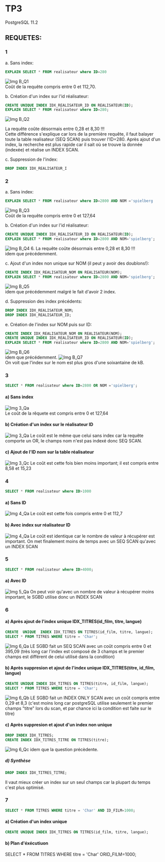 # TP3
PostgreSQL 11.2  

## REQUETES:  
### 1  
a. Sans index:
``` sql
EXPLAIN SELECT * FROM realisateur where ID=280
```
![Img B_Q1](https://github.com/Neexos/BDD/blob/master/img/B_Q1.PNG)  
Coût de la requête compris entre 0 et 112,70.  

b. Création d'un index sur l'id réalisateur:  
``` sql
CREATE UNIQUE INDEX IDX_REALISATEUR_ID ON REALISATEUR(ID);
EXPLAIN SELECT * FROM realisateur where ID=280;
```
![Img B_Q2](https://github.com/Neexos/BDD/blob/master/img/B_Q2.PNG)  

La requête coûte désormais entre 0,28 et 8,30 !!!  
Cette différence s'explique car lors de la première requête, il faut balayer toute la table realisateur (SEQ SCAN) puis trouver l'ID=280. Après ajout d'un index, la recherche est plus rapide car il sait où se trouve la donnée (indexée) et réalise un INDEX SCAN.  


c. Suppression de l'index:  
``` sql 
DROP INDEX IDX_REALISATEUR_I
```

### 2
a. Sans index:  
``` sql 
EXPLAIN SELECT * FROM realisateur where ID=2800 AND NOM ='spielberg
```
![Img B_Q3](https://github.com/Neexos/BDD/blob/master/img/B_Q3.PNG)  
Coût de la requête compris entre 0 et 127,64  

b. Création d'un index sur l'id réalisateur:  
``` sql
CREATE UNIQUE INDEX IDX_REALISATEUR_ID ON REALISATEUR(ID);
EXPLAIN SELECT * FROM realisateur where ID=2800 AND NOM='spielberg';
```
![Img B_Q4](https://github.com/Neexos/BDD/blob/master/img/B_Q4.PNG)  6.
La requête coûte désormais entre 0,28 et 8,30 !!!  
idem que précédemment.

c. Ajout d'un  index  non  unique  sur  NOM (il  peut  y  avoir  des  doublons!):  
``` sql
CREATE INDEX IDX_REALISATEUR_NOM ON REALISATEUR(NOM);
EXPLAIN SELECT * FROM realisateur where ID=2800 AND NOM='spielberg';
``` 
![Img B_Q5](https://github.com/Neexos/BDD/blob/master/img/B_Q5.PNG)  
idem que précédemment malgré le fait d'avoir 2 index.

d. Suppression des index précédents:  
``` sql
DROP INDEX IDX_REALISATEUR_NOM;
DROP INDEX IDX_REALISATEUR_ID;
```  
e. Création de l'index sur NOM puis sur ID:  
``` sql
CREATE INDEX IDX_REALISATEUR_NOM ON REALISATEUR(NOM);
CREATE UNIQUE INDEX IDX_REALISATEUR_ID ON REALISATEUR(ID);
EXPLAIN SELECT * FROM realisateur where ID=2800 AND NOM='spielberg';
```
![Img B_Q6](https://github.com/Neexos/BDD/blob/master/img/B_Q6.PNG)  
idem que précédemment.
![Img B_Q7](https://github.com/Neexos/BDD/blob/master/img/B_Q7.PNG)  
On voit que l'index sur le nom est plus gros d'une soixantaine de kB.

### 3
``` sql
SELECT * FROM realisateur where ID=2800 OR NOM ='spielberg';
```
#### a) Sans index
![Img 3_Qa](https://github.com/Neexos/BDD/blob/master/img/3_a.PNG)  
Le coût de la rêquete est compris entre 0 et 127,64

#### b) Création d'un index sur le réalisateur ID
![Img 3_Qa](https://github.com/Neexos/BDD/blob/master/img/3_a.PNG)
Le coût est le même que celui sans index car la requête comporte un OR, le champs nom n'est pas indexé donc SEQ SCAN.

#### c) Ajout de l'ID nom sur la table réalisateur
![Img 3_Qc](https://github.com/Neexos/BDD/blob/master/img/3_c.PNG)
Le coût est cette fois bien moins important; il est compris entre 8,58 et 15,23

### 4
```sql 
SELECT * FROM realisateur where ID>1000
```
#### a) Sans ID

![Img 4_Qa](https://github.com/Neexos/BDD/blob/master/img/4_a.PNG)
Le coût est cette fois compris entre 0 et 112,7
#### b) Avec index sur réalisateur ID
![Img 4_Qa](https://github.com/Neexos/BDD/blob/master/img/4_a.PNG)
Le coût est identique car le nombre de valeur à récupérer est important. On met finalement moins de temps avec un SEQ SCAN qu'avec un INDEX SCAN

### 5
```sql
SELECT * FROM realisateur where ID>4000;
```
#### a) Avec ID
![Img 5_Qa](https://github.com/Neexos/BDD/blob/master/img/5_a.PNG)
On peut voir qu'avec un nombre de valeur à récupérer moins important, le SGBD utilise donc un INDEX SCAN

### 6
#### a) Après ajout de l'index unique IDX_TITRES(id_film, titre, langue)
```sql
CREATE  UNIQUE  INDEX IDX_TITRES ON TITRES(id_film, titre, langue);
SELECT * FROM TITRES WHERE titre = 'Char';
```
![Img 6_Qa](https://github.com/Neexos/BDD/blob/master/img/6_a.PNG)
LE SGBD fait un SEQ SCAN avec un coût compris entre 0 et 395,09 (très long car l'index est composé de 3 champs et le premier champs est différent de celui utilisé dans la condition)

#### b) Après suppresion et ajout de l'index unique IDX_TITRES(titre, id_film, langue)
```sql
CREATE UNIQUE INDEX IDX_TITRES ON TITRES(titre, id_film, langue);
SELECT * FROM TITRES WHERE titre = 'Char';
```
![Img 6_Qb](https://github.com/Neexos/BDD/blob/master/img/6_b.PNG)
LE SGBD fait un INDEX ONLY SCAN avec un coût compris entre 0,29 et 8,3 (c'est moins long car postgreSQL utilise seulement le premier champs "titre" lors du scan, et par chance ici la condition est faite sur le titre)

#### c) Après suppresion et ajout d'un index non unique
```sql
DROP INDEX IDX_TITRES;
CREATE INDEX IDX_TITRES_TITRE ON TITRES(titre);
```
![Img 6_Qc](https://github.com/Neexos/BDD/blob/master/img/6_c.PNG)
idem que la question précèdente.

##### d) Synthèse
```sql
DROP INDEX IDX_TITRES_TITRE;
```
Il vaut mieux créer un index sur un seul champs car la plupart du temps c'est plus optimisé.

### 7
```sql
SELECT * FROM TITRES WHERE titre = 'Char' AND ID_FILM=1000;
```
#### a) Création d'un index unique
```sql
CREATE UNIQUE INDEX IDX_TITRES ON TITRES(id_film, titre, langue);
```
#### b) Plan d'éxécutiuon
SELECT * FROM TITRES WHERE titre = 'Char' ORID_FILM=1000;
